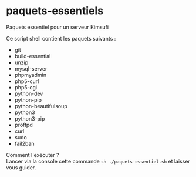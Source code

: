 # paquets-essentiels
Paquets essentiel pour un serveur Kimsufi

Ce script shell contient les paquets suivants :
<ul>
  <li>git</li>
  <li>build-essential</li>
  <li>unzip</li>
  <li>mysql-server</li>
  <li>phpmyadmin</li>
  <li>php5-curl</li>
  <li>php5-cgi</li>
  <li>python-dev</li>
  <li>python-pip</li>
  <li>python-beautifulsoup</li>
  <li>python3</li>
  <li>python3-pip</li>
  <li>proftpd</li>
  <li>curl</li>
  <li>sudo</li>
  <li>fail2ban</li>
</ul>

Comment l'exécuter ?<br />
Lancer via la console cette commande <code>sh ./paquets-essentiel.sh</code> et laisser vous guider.

